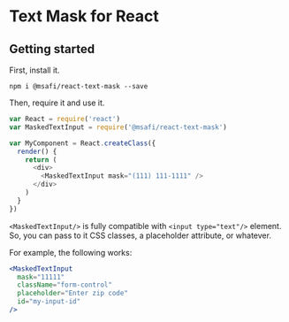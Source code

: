 # Text Mask for React

## Getting started

First, install it.

```
npm i @msafi/react-text-mask --save
```

Then, require it and use it.

```js
var React = require('react')
var MaskedTextInput = require('@msafi/react-text-mask')

var MyComponent = React.createClass({
  render() {
    return (
      <div>
        <MaskedTextInput mask="(111) 111-1111" />
      </div>
    )
  }
})
```

`<MaskedTextInput/>` is fully compatible with `<input type="text"/>` element. So, you can
pass to it CSS classes, a placeholder attribute, or whatever.

For example, the following works:

```jsx
<MaskedTextInput
  mask="11111"
  className="form-control"
  placeholder="Enter zip code"
  id="my-input-id"
/>
```
